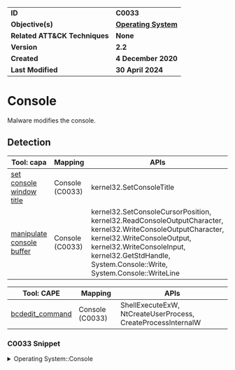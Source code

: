 <table>
<tr>
<td><b>ID</b></td>
<td><b>C0033</b></td>
</tr>
<tr>
<td><b>Objective(s)</b></td>
<td><b><a href="../operating-system">Operating System</a></b></td>
</tr>
<tr>
<td><b>Related ATT&CK Techniques</b></td>
<td><b>None</b></td>
</tr>
<tr>
<td><b>Version</b></td>
<td><b>2.2</b></td>
</tr>
<tr>
<td><b>Created</b></td>
<td><b>4 December 2020</b></td>
</tr>
<tr>
<td><b>Last Modified</b></td>
<td><b>30 April 2024</b></td>
</tr>
</table>


# Console

Malware modifies the console. 

## Detection

|Tool: capa|Mapping|APIs|
|---|---|---|
|[set console window title](https://github.com/mandiant/capa-rules/blob/master/host-interaction/gui/console/set-console-window-title.yml)|Console (C0033)|kernel32.SetConsoleTitle|
|[manipulate console buffer](https://github.com/mandiant/capa-rules/blob/master/host-interaction/console/manipulate-console-buffer.yml)|Console (C0033)|kernel32.SetConsoleCursorPosition, kernel32.ReadConsoleOutputCharacter, kernel32.WriteConsoleOutputCharacter, kernel32.WriteConsoleOutput, kernel32.WriteConsoleInput, kernel32.GetStdHandle, System.Console::Write, System.Console::WriteLine|

|Tool: CAPE|Mapping|APIs|
|---|---|---|
|[bcdedit_command](https://github.com/CAPESandbox/community/tree/master/modules/signatures/bcdedit_command.py)|Console (C0033)|ShellExecuteExW, NtCreateUserProcess, CreateProcessInternalW|

### C0033 Snippet
<details>
<summary> Operating System::Console </summary>
SHA256: 905b9db8cf5a3001318b28ee5dc674f8f65ca1e4306aab9e331b3bba24e7b8a8
Location: 0x41B4CD
<pre>
lea     eax, [esp + 0x50]       ; load an address into eax
push    eax     ; where to store number of characters read
push    ecx     ; coordinates of console cell on screen where reading text should begin
push    ecx     ; number of screen buffer character cells to read
lea     edx, [esp + 0x2cc]      ; load address into edx
push    edx     ; address of buffer into which characters should be read
push    ecx     ; handle to the console read buffer
mov     dword ptr [esp + 0x68], ecx
call    KERNEL32.DLL::ReadConsoleOutputCharacterA       ; call function to read characters from the console
</pre>
</details>
